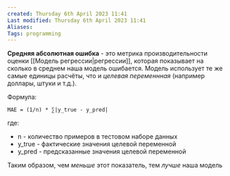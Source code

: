 ```yaml
---
created: Thursday 6th April 2023 11:41
Last modified: Thursday 6th April 2023 11:41
Aliases: 
Tags: programming
---
```


**Средняя абсолютная ошибка** - это метрика производительности оценки [[Модель регрессии|регрессии]], которая показывает на сколько в среднем наша модель ошибается. Модель использует те же самые единицы расчёты, что и *целевая переменнная* (например доллары, штуки и т.д.).

Формула:
```
MAE = (1/n) * ∑|y_true - y_pred|
```
где:
-   n - количество примеров в тестовом наборе данных
-   y_true - фактические значения целевой переменной
-   y_pred - предсказанные значения целевой переменной

Таким образом, чем *меньше* этот показатель, тем *лучше* наша модель
